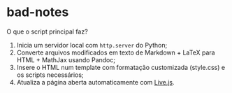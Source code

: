 # bad-notes

O que o script principal faz?

1. Inicia um servidor local com `http.server` do Python;
2. Converte arquivos modificados em texto de Markdown + LaTeX para HTML + MathJax usando Pandoc;
3. Insere o HTML num template com formatação customizada (style.css) e os scripts necessários;
4. Atualiza a página aberta automaticamente com [Live.js](http://livejs.com/).
